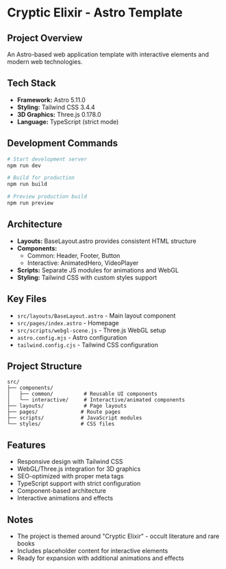 # Cryptic Elixir - Astro Template

## Project Overview
An Astro-based web application template with interactive elements and modern web technologies.

## Tech Stack
- **Framework:** Astro 5.11.0
- **Styling:** Tailwind CSS 3.4.4
- **3D Graphics:** Three.js 0.178.0
- **Language:** TypeScript (strict mode)

## Development Commands
```bash
# Start development server
npm run dev

# Build for production
npm run build

# Preview production build
npm run preview
```

## Architecture
- **Layouts:** BaseLayout.astro provides consistent HTML structure
- **Components:** 
  - Common: Header, Footer, Button
  - Interactive: AnimatedHero, VideoPlayer
- **Scripts:** Separate JS modules for animations and WebGL
- **Styling:** Tailwind CSS with custom styles support

## Key Files
- `src/layouts/BaseLayout.astro` - Main layout component
- `src/pages/index.astro` - Homepage
- `src/scripts/webgl-scene.js` - Three.js WebGL setup
- `astro.config.mjs` - Astro configuration
- `tailwind.config.cjs` - Tailwind CSS configuration

## Project Structure
```
src/
├── components/
│   ├── common/          # Reusable UI components
│   └── interactive/     # Interactive/animated components
├── layouts/             # Page layouts
├── pages/              # Route pages
├── scripts/            # JavaScript modules
└── styles/             # CSS files
```

## Features
- Responsive design with Tailwind CSS
- WebGL/Three.js integration for 3D graphics
- SEO-optimized with proper meta tags
- TypeScript support with strict configuration
- Component-based architecture
- Interactive animations and effects

## Notes
- The project is themed around "Cryptic Elixir" - occult literature and rare books
- Includes placeholder content for interactive elements
- Ready for expansion with additional animations and effects